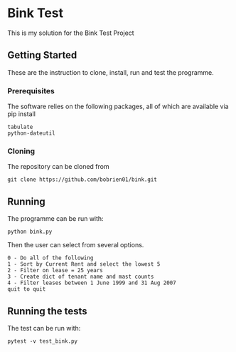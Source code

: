 # Bink Test
This is my solution for the Bink Test Project

## Getting Started

These are the instruction to clone, install, run and test the programme.

### Prerequisites

The software relies on the following packages, all of which are available via pip install

```
tabulate
python-dateutil
```

### Cloning

The repository can be cloned from

```
git clone https://github.com/bobrien01/bink.git
```

## Running

The programme can be run with:
```
python bink.py
```

Then the user can select from several options.
```
0 - Do all of the following
1 - Sort by Current Rent and select the lowest 5
2 - Filter on lease = 25 years
3 - Create dict of tenant name and mast counts
4 - Filter leases between 1 June 1999 and 31 Aug 2007
quit to quit
```

## Running the tests
The test can be run with:
```
pytest -v test_bink.py
```
